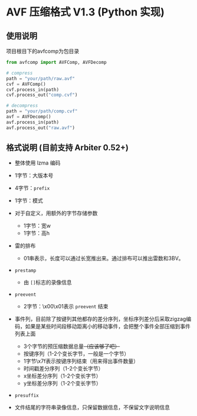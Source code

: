 # AVF 压缩格式 V1.3 (Python 实现)

## 使用说明

项目根目下的avfcomp为包目录

```python
from avfcomp import AVFComp, AVFDecomp

# compress
path = "your/path/raw.avf"
cvf = AVFComp()
cvf.process_in(path)
cvf.process_out("comp.cvf")

# decompress
path = "your/path/comp.cvf"
avf = AVFDecomp()
avf.process_in(path)
avf.process_out("raw.avf")
```

## 格式说明 (目前支持 Arbiter 0.52+)

- 整体使用 lzma 编码

- 1字节：大版本号

- 4字节：`prefix`

- 1字节：模式

- 对于自定义，用额外的字节存储参数
  - 1字节：宽w
  - 1字节：高h

- 雷的排布
  - 01串表示，长度可以通过长宽推出来。通过排布可以推出雷数和3BV。

- `prestamp`
  - 由 `[]`标志的录像信息
- `preevent`
  - 2字节：\x00\x01表示 `preevent` 结束

- 事件列，目前除了按键列其他都存的差分序列，坐标序列差分后采取zigzag编码，如果是某些时间段移动距离小的移动事件，会把整个事件全部压缩到事件列表上面
  - 3个字节的预压缩数据总量~~（应该够了吧）~~
  - 按键序列（1-2个变长字节，一般是一个字节）
  - 1字节\x7f表示按键序列结束（用来得出事件数量）
  - 时间戳差分序列（1-2个变长字节）
  - x坐标差分序列（1-2个变长字节）
  - y坐标差分序列（1-2个变长字节）

- `presuffix`

- 文件结尾的字符串录像信息，只保留数据信息，不保留文字说明信息
